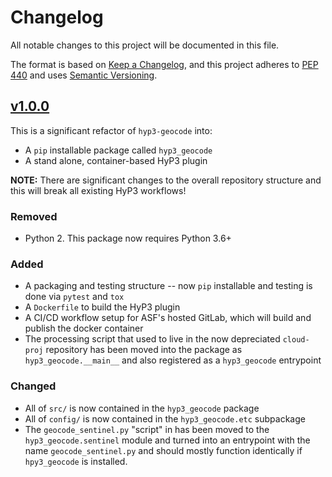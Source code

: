 # Changelog

All notable changes to this project will be documented in this file.

The format is based on [Keep a Changelog](https://keepachangelog.com/en/1.0.0/),
and this project adheres to [PEP 440](https://www.python.org/dev/peps/pep-0440/) 
and uses [Semantic Versioning](https://semver.org/spec/v2.0.0.html).

## [v1.0.0](https://scm.asf.alaska.edu/hyp3/hyp3-geocode/compare/v0.0.0...v1.0.0)

This is a significant refactor of `hyp3-geocode` into:
 * A `pip` installable package called `hyp3_geocode`
 * A stand alone, container-based HyP3 plugin
 
**NOTE:** There are significant changes to the overall repository structure and this will break all 
existing HyP3 workflows!

### Removed
* Python 2. This package now requires Python 3.6+

### Added
* A packaging and testing structure -- now `pip` installable and testing is done via `pytest` and `tox` 
* A `Dockerfile` to build the HyP3 plugin
* A CI/CD workflow setup for ASF's hosted GitLab, which will build and publish the docker container
* The processing script that used to live in the now depreciated `cloud-proj` repository has been moved into the
 package as `hyp3_geocode.__main__` and also registered as a `hyp3_geocode` entrypoint

### Changed
* All of `src/` is now contained in the `hyp3_geocode` package
* All of `config/` is now contained in the `hyp3_geocode.etc` subpackage
* The `geocode_sentinel.py` "script" in has been moved to the `hyp3_geocode.sentinel` module and turned into an
 entrypoint with the name `geocode_sentinel.py` and should mostly function identically if `hpy3_geocode` is installed.

